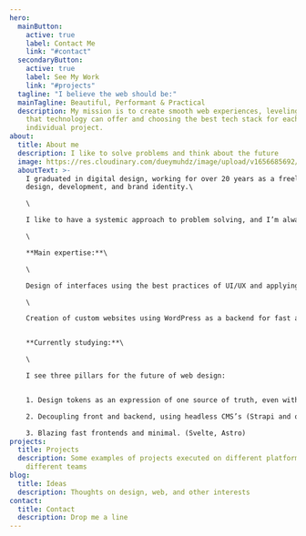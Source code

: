 ```yaml
---
hero:
  mainButton:
    active: true
    label: Contact Me
    link: "#contact"
  secondaryButton:
    active: true
    label: See My Work
    link: "#projects"
  tagline: "I believe the web should be:"
  mainTagline: Beautiful, Performant & Practical
  description: My mission is to create smooth web experiences, leveling the best
    that technology can offer and choosing the best tech stack for each
    individual project.
about:
  title: About me
  description: I like to solve problems and think about the future
  image: https://res.cloudinary.com/dueymuhdz/image/upload/v1656685692/samples/cloudinary-icon.png
  aboutText: >-
    I graduated in digital design, working for over 20 years as a freelancer in
    design, development, and brand identity.\

    \

    I like to have a systemic approach to problem solving, and I’m always studying what is new in the field of technology.\

    \

    **Main expertise:**\

    \

    Design of interfaces using the best practices of UI/UX and applying the concept of design tokens for scalable development in different platforms/products.\

    \

    Creation of custom websites using WordPress as a backend for fast and efficient results.


    **Currently studying:**\

    \

    I see three pillars for the future of web design:


    1. Design tokens as an expression of one source of truth, even within small teams (Style Dictionary).

    2. Decoupling front and backend, using headless CMS’s (Strapi and other headless CMS’s)

    3. Blazing fast frontends and minimal. (Svelte, Astro)
projects:
  title: Projects
  description: Some examples of projects executed on different platforms with
    different teams
blog:
  title: Ideas
  description: Thoughts on design, web, and other interests
contact:
  title: Contact
  description: Drop me a line
---
```


